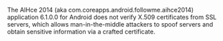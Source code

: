 The AIHce 2014 (aka com.coreapps.android.followme.aihce2014) application 6.1.0.0 for Android does not verify X.509 certificates from SSL servers, which allows man-in-the-middle attackers to spoof servers and obtain sensitive information via a crafted certificate.